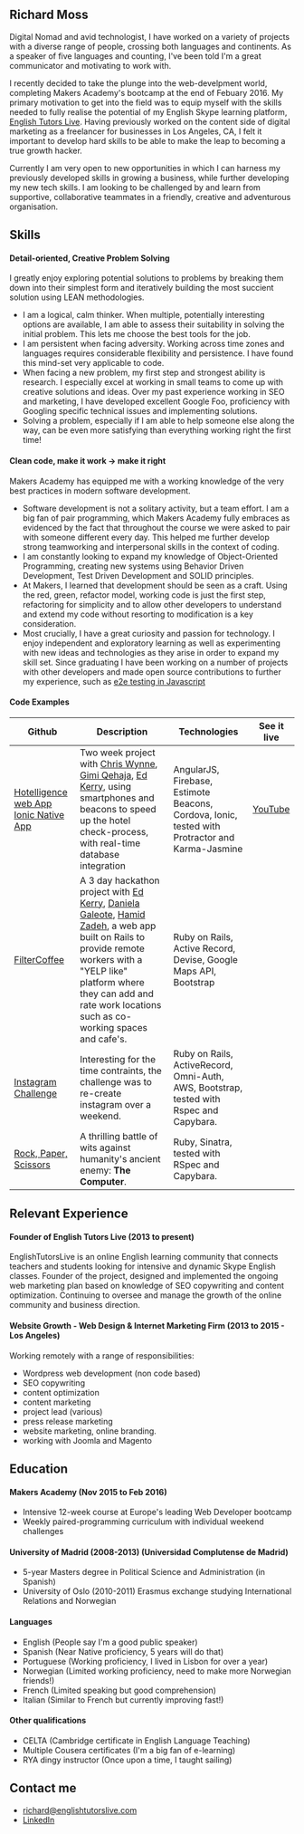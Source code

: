 ## Richard Moss

Digital Nomad and avid technologist, I have worked on a variety of projects with a diverse range of people, crossing both languages and continents. As a speaker of five languages and counting, I've been told I'm a great communicator and motivating to work with. 

I recently decided to take the plunge into the web-develpment world, completing Makers Academy's bootcamp at the end of Febuary 2016. My primary motivation to get into the field was to equip myself with the skills needed to fully realise the potential of my English Skype learning platform, [English Tutors Live](http://www.englishtutorslive.com). Having previously worked on the content side of digital marketing as a freelancer for businesses in Los Angeles, CA, I felt it important to develop hard skills to be able to make the leap to becoming a true growth hacker. 

Currently I am very open to new opportunities in which I can harness my previously developed skills in growing a business, while further developing my new tech skills. I am looking to be challenged by and learn from supportive, collaborative teammates in a friendly, creative and adventurous organisation.

## Skills

#### Detail-oriented, Creative Problem Solving

I greatly enjoy exploring potential solutions to problems by breaking them down into their simplest form and iteratively building the most succient solution using LEAN methodologies. 

- I am a logical, calm thinker. When multiple, potentially interesting options are available, I am able to assess their suitability in solving the initial problem. This lets me choose the best tools for the job.
- I am persistent when facing adversity. Working across time zones and languages requires considerable flexibility and persistence. I have found this mind-set very applicable to code.
- When facing a new problem, my first step and strongest ability is research. I especially excel at working in small teams to come up with creative solutions and ideas. Over my past experience working in SEO and marketing, I have developed excellent Google Foo, proficiency with Googling specific technical issues and implementing solutions.
- Solving a problem, especially if I am able to help someone else along the way, can be even more satisfying than everything working right the first time! 

#### Clean code, make it work -> make it right 

Makers Academy has equipped me with a working knowledge of the very best practices in modern software development.

- Software development is not a solitary activity, but a team effort. I am a big fan of pair programming, which Makers Academy fully embraces as evidenced by the fact that throughout the course we were asked to pair with someone different every day. This helped me further develop strong teamworking and interpersonal skills in the context of coding.
- I am constantly looking to expand my knowledge of Object-Oriented Programming, creating new systems using Behavior Driven Development, Test Driven Development and SOLID principles.
- At Makers, I learned that development should be seen as a craft. Using the red, green, refactor model, working code is just the first step, refactoring for simplicity and to allow other developers to understand and extend my code without resorting to modification is a key consideration.
- Most crucially, I have a great curiosity and passion for technology. I enjoy independent and exploratory learning as well as experimenting with new ideas and technologies as they arise in order to expand my skill set. Since graduating I have been working on a number of projects with other developers and made open source contributions to further my experience, such as [e2e testing in Javascript](https://github.com/lathonez/clicker)

#### Code Examples

| Github | Description | Technologies | See it live
|-------------|-------------|-------------|-------------|
[Hotelligence web App](https://github.com/ric9176/hotel_check_in) [Ionic Native App](https://github.com/ric9176/Estimote) | Two week project with [Chris Wynne](https://github.com/wynndow), [Gimi Qehaja](https://github.com/gimi-q), [Ed Kerry](https://github.com/edwardkerry), using smartphones and beacons to speed up the hotel check-process, with real-time database integration | AngularJS, Firebase, Estimote Beacons, Cordova, Ionic, tested with Protractor and Karma-Jasmine | [YouTube](https://www.youtube.com/watch?v=63FJoC8dxus)
[FilterCoffee](https://github.com/ric9176/filter_coffee) | A 3 day hackathon project with [Ed Kerry](https://github.com/edwardkerry), [Daniela Galeote](https://github.com/DanielaGSB), [Hamid Zadeh](https://github.com/genzade), a web app built on Rails to provide remote workers with a "YELP like" platform where they can add and rate work locations such as co-working spaces and cafe's. | Ruby on Rails, Active Record, Devise, Google Maps API, Bootstrap
[Instagram Challenge](https://github.com/ric9176/instagram-challenge) | Interesting for the time contraints, the challenge was to re-create instagram over a weekend. | Ruby on Rails, ActiveRecord, Omni-Auth, AWS, Bootstrap, tested with Rspec and Capybara. 
[Rock, Paper, Scissors](https://github.com/ric9176/rps-challenge) | A thrilling battle of wits against humanity's ancient enemy: **The Computer**. | Ruby, Sinatra, tested with RSpec and Capybara. 

## Relevant Experience 

#### Founder of English Tutors Live (2013 to present)

EnglishTutorsLive is an online English learning community that connects teachers and students looking for intensive and     dynamic Skype English classes. Founder of the project, designed and implemented the ongoing web marketing plan based on knowledge of SEO copywriting and content optimization. Continuing to oversee and manage the growth of the online community and business direction.

#### Website Growth - Web Design & Internet Marketing Firm (2013 to 2015 - Los Angeles)

Working remotely with a range of responsibilities:
- Wordpress web development (non code based)
- SEO copywriting
- content optimization
- content marketing
- project lead (various)
- press release marketing
- website marketing, online branding.
- working with Joomla and Magento

## Education

#### Makers Academy (Nov 2015 to Feb 2016)

- Intensive 12-week course at Europe's leading Web Developer bootcamp  
- Weekly paired-programming curriculum with individual weekend challenges

#### University of Madrid (2008-2013) (Universidad Complutense de Madrid)

- 5-year Masters degree in Political Science and Administration (in Spanish)
- University of Oslo (2010-2011) Erasmus exchange studying International Relations and Norwegian

#### Languages

- English (People say I'm a good public speaker)
- Spanish (Near Native proficiency, 5 years will do that)
- Portuguese (Working proficiency, I lived in Lisbon for over a year)
- Norwegian (Limited working proficiency, need to make more Norwegian friends!)
- French (Limited speaking but good comprehension)
- Italian (Similar to French but currently improving fast!)


#### Other qualifications

- CELTA (Cambridge certificate in English Language Teaching) 
- Multiple Cousera certificates (I'm a big fan of e-learning)
- RYA dingy instructor (Once upon a time, I taught sailing)


## Contact me

- richard@englishtutorslive.com
- [LinkedIn](https://www.linkedin.com/in/richard-moss-55881b82)

